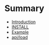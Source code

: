 # Summary

* [Introduction](README.md)
* [INSTALL](install.md)
* [Example](example.md)
* [api/load](api/load.md)


